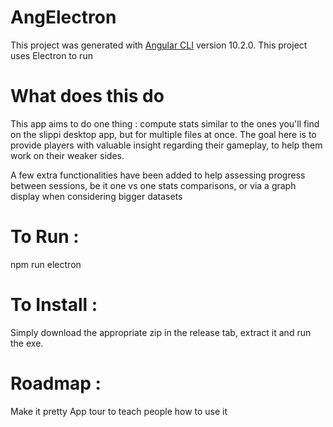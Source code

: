# AngElectron

This project was generated with [Angular CLI](https://github.com/angular/angular-cli) version 10.2.0.
This project uses Electron to run

# What does this do
This app aims to do one thing : compute stats similar to the ones you'll find on the slippi desktop app, but for multiple files at once.
The goal here is to provide players with valuable insight regarding their gameplay, to help them work on their weaker sides.

A few extra functionalities have been added to help assessing progress between sessions, be it one vs one stats comparisons, or via a graph display when considering bigger datasets

# To Run : 

npm run electron

# To Install : 

Simply download the appropriate zip in the release tab, extract it and run the exe.

# Roadmap :
Make it pretty
App tour to teach people how to use it
